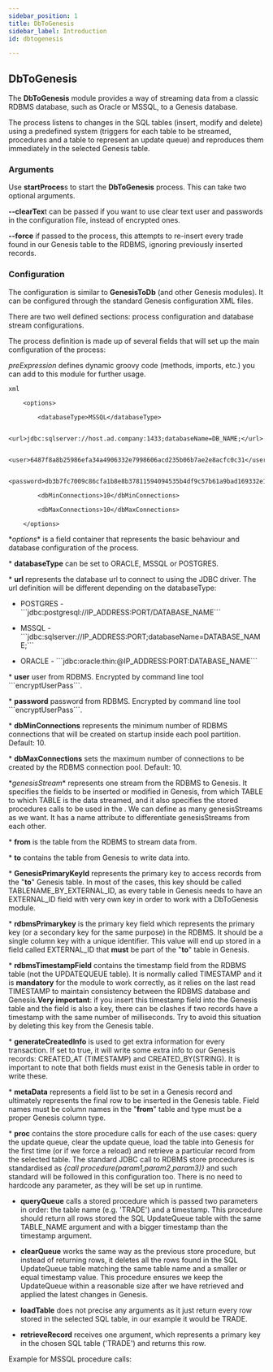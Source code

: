 ```yaml
---
sidebar_position: 1
title: DbToGenesis
sidebar_label: Introduction
id: dbtogenesis

---
```

##  DbToGenesis

The **DbToGenesis** module provides a way of streaming data from a classic RDBMS database, such as Oracle or MSSQL, to a Genesis database.

The process listens to changes in the SQL tables (insert, modify and delete) using a predefined system (triggers for each table to be streamed, procedures and a table to represent an update queue) and reproduces them immediately in the selected Genesis table.

### Arguments

Use **startProces**s to start the **DbToGenesis** process. This can take two optional arguments.

**--clearTex**t can be passed if you want to use clear text user and passwords in the configuration file, instead of encrypted ones.

**--force** if passed to the process, this  attempts to re-insert every trade found in our Genesis table to the RDBMS, ignoring previously inserted records.

### Configuration

The configuration is similar to **GenesisToDb** (and other Genesis modules). It can be configured through the standard Genesis configuration XML files.

There are two well defined sections: process configuration and database stream configurations.

The process definition is made up of several fields that will set up the main configuration of the process:

_preExpression_ defines dynamic groovy code (methods, imports, etc.) you can add to this module for further usage.

    xml
    
        <options>
    
            <databaseType>MSSQL</databaseType>
    
            <url>jdbc:sqlserver://host.ad.company:1433;databaseName=DB_NAME;</url>
    
            <user>6487f8a8b25986efa34a4906332e7998606acd235b06b7ae2e8acfc0c31</user>
    
            <password>db3b7fc7009c86cfa1b8e8b37811594094535b4df9c57b61a9bad169332e1f7c</password>
    
            <dbMinConnections>10</dbMinConnections>
    
            <dbMaxConnections>10</dbMaxConnections>
    
        </options>
    

\**options** is a field container that represents the basic behaviour and database configuration of the process.

\* **databaseType** can be set to ORACLE, MSSQL or POSTGRES.

\* **url** represents the database url to connect to using the JDBC driver. The url definition will be different depending on the databaseType:

  * POSTGRES - \`\`\`<url>jdbc:postgresql://IP_ADDRESS:PORT/DATABASE_NAME</url>\`\`\`

  * MSSQL - \`\`\`<url>jdbc:sqlserver://IP_ADDRESS:PORT;databaseName=DATABASE_NAME;</url>\`\`\`

  * ORACLE - \`\`\`<url>jdbc:oracle:thin:@IP_ADDRESS:PORT:DATABASE_NAME</url>\`\`\`

\* **user** user from RDBMS. Encrypted by command line tool \`\`\`encryptUserPass\`\`\`.

\* **password** password from RDBMS. Encrypted by command line tool \`\`\`encryptUserPass\`\`\`.

\* **dbMinConnections** represents the minimum number of RDBMS connections that will be created on startup  inside each pool partition. Default: 10.

\* **dbMaxConnections** sets the maximum number of connections to be created by the RDBMS connection pool. Default: 10.

\**genesisStream** represents one stream from the RDBMS to Genesis. It specifies the fields to be inserted or modified in Genesis, from which TABLE to which TABLE is the data streamed, and it also specifies the stored procedures calls to be used in the . We can define as many genesisStreams as we want. It has a name attribute to differentiate genesisStreams from each other.

\* **from** is the table from the RDBMS to stream data from.

\* **to** contains the table from Genesis to write data into.

\* **GenesisPrimaryKeyId** represents the primary key to access records from the "**to**" Genesis table. In most of the cases, this key should be called TABLENAME_BY_EXTERNAL_ID, as every table in Genesis needs to have an EXTERNAL_ID field with very own key in order to work with a DbToGenesis module.

\* **rdbmsPrimarykey** is the primary key field which represents the primary key (or a secondary key for the same purpose) in the RDBMS. It should be a single column key with a unique identifier. This value will end up stored in a field called EXTERNAL_ID that **must** be part of the "**to**" table in Genesis.

\* **rdbmsTimestampField** contains the timestamp field from the RDBMS table (not the UPDATEQUEUE table). It is normally called TIMESTAMP and it is **mandatory** for the module to work correctly, as it relies on the last read TIMESTAMP to maintain consistency between the RDBMS database and Genesis.**Very important**: if you insert this timestamp field into the Genesis table and the field is also a key, there can be clashes if two records have a timestamp with the same number of milliseconds. Try to avoid this situation by deleting this key from the Genesis table.

\* **generateCreatedInfo** is used to get extra information for every transaction. If set to true, it will write some extra info to our Genesis records: CREATED_AT (TIMESTAMP) and CREATED_BY(STRING). It is important to note that both fields must exist in the Genesis table in order to write these.

\* **metaData** represents a field list to be set in a Genesis record and ultimately represents the final row to be inserted in the Genesis table. Field names must be column names in the "**from**" table and type must be a proper Genesis column type.

\* **proc** contains the store procedure calls for each of the use cases: query the update queue, clear the update queue, load the table into Genesis for the first time (or if we force a reload) and retrieve a particular record from the selected table. The standard JDBC call to RDBMS store procedures is standardised as *{call procedure(param1,param2,param3)}* and such standard will be followed in this configuration too. There is no need to hardcode any parameter, as they will be set up in runtime.

 * **queryQueue** calls a stored procedure which is passed two parameters in order: the table name (e.g. 'TRADE') and a timestamp. This procedure should return all rows stored the SQL UpdateQueue table with the same TABLE_NAME argument and with a bigger timestamp than the timestamp argument.

 * **clearQueue** works the same way as the previous store procedure, but instead of returning rows, it deletes all the rows found in the SQL UpdateQueue table matching the same table name and a smaller or equal timestamp value. This procedure ensures we keep the UpdateQueue within a reasonable size after we have retrieved and applied the latest changes in Genesis.

 * **loadTable** does not precise any arguments as it just return every row stored in the selected SQL table, in our example it would be TRADE.

 * **retrieveRecord** receives one argument, which represents a primary key in the chosen SQL table ('TRADE') and returns this row.

Example for MSSQL procedure calls: